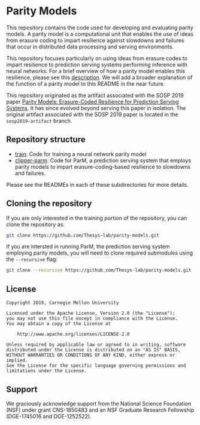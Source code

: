 # Parity Models
This repository contains the code used for developing and evaluating parity
models. A parity model is a computational unit that enables the use of ideas
from erasure coding to impart resilience against slowdowns and failures that
occur in distributed data processing and serving environments.

This repository focuses particularly on using ideas from erasure codes to
impart resilience to prediction serving systems performing inference with
neural networks. For a brief overview of how a parity model enables this
resilience, please see this [description](train/README.md). We will add a
broader explanation of the function of a parity model to this README in the
near future.

This repository originated as the artifact associated with the SOSP 2019 paper
[Parity Models: Erasure-Coded Resilience for Prediction Serving Systems](https://dl.acm.org/doi/10.1145/3341301.3359654).
It has since evolved beyond serving this paper in isolation. The original
artifact associated with the SOSP 2019 paper is located in the
`sosp2019-artifact` branch.

## Repository structure
* [train](train): Code for training a neural network parity model
* [clipper-parm](clipper-parm): Code for ParM, a prediction serving system that
employs parity models to impart erasure-coding-based resilience to slowdowns
and failures.

Please see the READMEs in each of these subdirectories for more details.

## Cloning the repository
If you are only interested in the training portion of the repository, you
can clone the repository as:
```bash
git clone https://github.com/Thesys-lab/parity-models.git
```

If you are intersted in running ParM, the prediction serving system employing
parity models, you will need to clone required submodules using the
`--recursive` flag:
```bash
git clone --recursive https://github.com/Thesys-lab/parity-models.git
```

## License
```
Copyright 2019, Carnegie Mellon University

Licensed under the Apache License, Version 2.0 (the "License");
you may not use this file except in compliance with the License.
You may obtain a copy of the License at

    http://www.apache.org/licenses/LICENSE-2.0

Unless required by applicable law or agreed to in writing, software
distributed under the License is distributed on an "AS IS" BASIS,
WITHOUT WARRANTIES OR CONDITIONS OF ANY KIND, either express or implied.
See the License for the specific language governing permissions and
limitations under the License.
```

## Support
We graciously acknowledge support from the National Science Foundation 
(NSF) under grant CNS-1850483 and an NSF Graduate Research Fellowship 
(DGE-1745016 and DGE-1252522).
